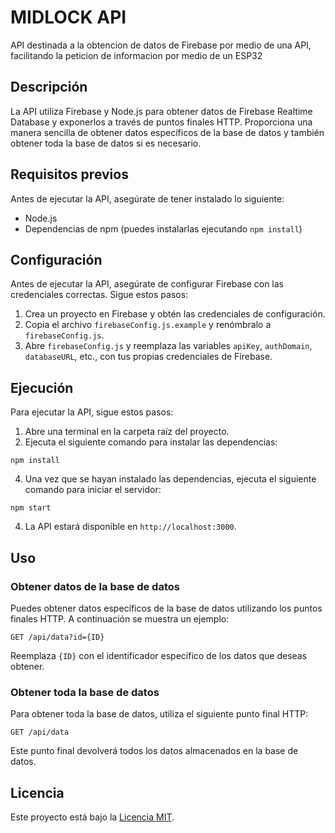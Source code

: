 # MIDLOCK API

API destinada a la obtencion de datos de Firebase por medio de una API, facilitando la peticion de informacion por medio de un ESP32

## Descripción

La API utiliza Firebase y Node.js para obtener datos de Firebase Realtime Database y exponerlos a través de puntos finales HTTP. Proporciona una manera sencilla de obtener datos específicos de la base de datos y también obtener toda la base de datos si es necesario.

## Requisitos previos

Antes de ejecutar la API, asegúrate de tener instalado lo siguiente:

- Node.js
- Dependencias de npm (puedes instalarlas ejecutando `npm install`)

## Configuración

Antes de ejecutar la API, asegúrate de configurar Firebase con las credenciales correctas. Sigue estos pasos:

1. Crea un proyecto en Firebase y obtén las credenciales de configuración.
2. Copia el archivo `firebaseConfig.js.example` y renómbralo a `firebaseConfig.js`.
3. Abre `firebaseConfig.js` y reemplaza las variables `apiKey`, `authDomain`, `databaseURL`, etc., con tus propias credenciales de Firebase.

## Ejecución

Para ejecutar la API, sigue estos pasos:

1. Abre una terminal en la carpeta raíz del proyecto.
2. Ejecuta el siguiente comando para instalar las dependencias:
```
npm install
```

4. Una vez que se hayan instalado las dependencias, ejecuta el siguiente comando para iniciar el servidor:
```
npm start
```
4. La API estará disponible en `http://localhost:3000`.

## Uso

### Obtener datos de la base de datos

Puedes obtener datos específicos de la base de datos utilizando los puntos finales HTTP. A continuación se muestra un ejemplo:
```
GET /api/data?id={ID}
```

Reemplaza `{ID}` con el identificador específico de los datos que deseas obtener.

### Obtener toda la base de datos

Para obtener toda la base de datos, utiliza el siguiente punto final HTTP:
```
GET /api/data
```
Este punto final devolverá todos los datos almacenados en la base de datos.

## Licencia

Este proyecto está bajo la [Licencia MIT](LICENSE).
